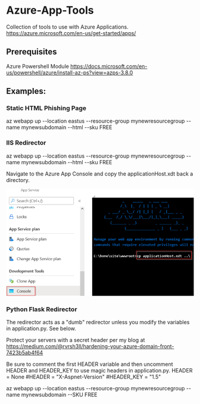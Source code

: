 # Azure-App-Tools
 Collection of tools to use with Azure Applications.  https://azure.microsoft.com/en-us/get-started/apps/

## Prerequisites
Azure Powershell Module https://docs.microsoft.com/en-us/powershell/azure/install-az-ps?view=azps-3.8.0

## Examples:

### Static HTML Phishing Page
az webapp up --location eastus --resource-group mynewresourcegroup --name mynewsubdomain --html --sku FREE

### IIS Redirector
az webapp up --location eastus --resource-group mynewresourcegroup --name mynewsubdomain --html --sku FREE

Navigate to the Azure App Console and copy the applicationHost.xdt back a directory.

![alt text](images/console.png "Console")

### Python Flask Redirector
The redirector acts as a "dumb" redirector unless you modify the variables in application.py. See below.

Protect your servers with a secret header per my blog at https://medium.com/@rvrsh3ll/hardening-your-azure-domain-front-7423b5ab4f64

Be sure to comment the first HEADER variable and then uncomment HEADER and HEADER_KEY to use magic headers in application.py.
HEADER = None
#HEADER = "X-Aspnet-Version"
#HEADER_KEY = "1.5"

az webapp up --location eastus --resource-group mynewresourcegroup --name mynewsubdomain --SKU FREE

